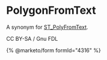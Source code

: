 # PolygonFromText

A synonym for [ST\_PolyFromText](st_polyfromtext.md).

CC BY-SA / Gnu FDL

{% @marketo/form formId="4316" %}
